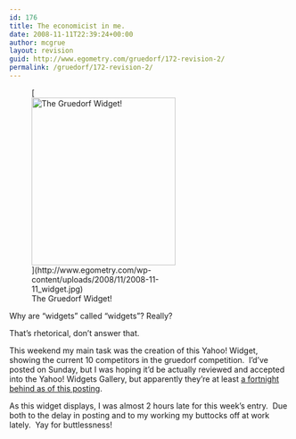 ```yaml
---
id: 176
title: The economicist in me.
date: 2008-11-11T22:39:24+00:00
author: mcgrue
layout: revision
guid: http://www.egometry.com/gruedorf/172-revision-2/
permalink: /gruedorf/172-revision-2/
---
```

<figure id="attachment_174" style="width: 258px" class="wp-caption alignright">[<img class="size-medium wp-image-174" title="2008-11-11_widget" src="http://www.egometry.com/wp-content/uploads/2008/11/2008-11-11_widget-258x300.jpg" alt="The Gruedorf Widget! " width="258" height="300" srcset="https://www.egometry.com/i/2008/11/2008-11-11_widget-258x300.jpg 258w, https://www.egometry.com/i/2008/11/2008-11-11_widget.jpg 472w" sizes="(max-width: 258px) 85vw, 258px" />](http://www.egometry.com/wp-content/uploads/2008/11/2008-11-11_widget.jpg)<figcaption class="wp-caption-text">The Gruedorf Widget! </figcaption></figure> 

Why are &#8220;widgets&#8221; called &#8220;widgets&#8221;? Really?

That&#8217;s rhetorical, don&#8217;t answer that. 

This weekend my main task was the creation of this Yahoo! Widget, showing the current 10 competitors in the gruedorf competition.  I&#8217;d&#8217;ve posted on Sunday, but I was hoping it&#8217;d be actually reviewed and accepted into the Yahoo! Widgets Gallery, but apparently they&#8217;re at least [a fortnight behind as of this posting](http://widgets.yahoo.com/search/new "Seriously?  You guys can't be having that much volume...").

As this widget displays, I was almost 2 hours late for this week&#8217;s entry.  Due both to the delay in posting and to my working my buttocks off at work lately.  Yay for buttlessness!